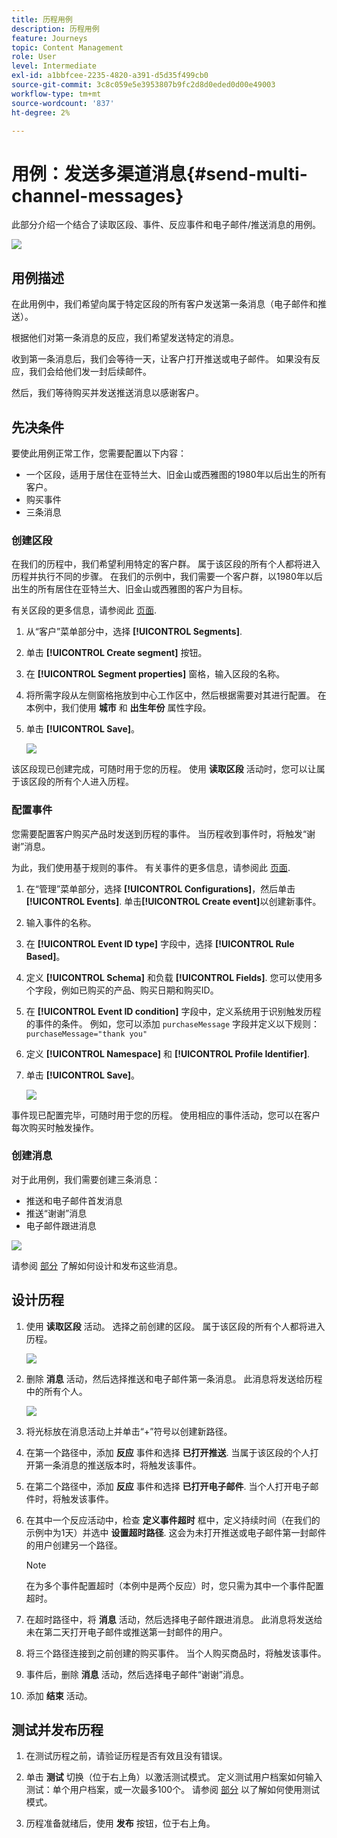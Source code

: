 ```yaml
---
title: 历程用例
description: 历程用例
feature: Journeys
topic: Content Management
role: User
level: Intermediate
exl-id: a1bbfcee-2235-4820-a391-d5d35f499cb0
source-git-commit: 3c8c059e5e3953807b9fc2d8d0eded0d00e49003
workflow-type: tm+mt
source-wordcount: '837'
ht-degree: 2%

---
```


# 用例：发送多渠道消息{#send-multi-channel-messages}

此部分介绍一个结合了读取区段、事件、反应事件和电子邮件/推送消息的用例。

![](../assets/jo-uc1.png)

## 用例描述

在此用例中，我们希望向属于特定区段的所有客户发送第一条消息（电子邮件和推送）。

根据他们对第一条消息的反应，我们希望发送特定的消息。

收到第一条消息后，我们会等待一天，让客户打开推送或电子邮件。 如果没有反应，我们会给他们发一封后续邮件。

然后，我们等待购买并发送推送消息以感谢客户。

## 先决条件

要使此用例正常工作，您需要配置以下内容：

* 一个区段，适用于居住在亚特兰大、旧金山或西雅图的1980年以后出生的所有客户。
* 购买事件
* 三条消息

### 创建区段

在我们的历程中，我们希望利用特定的客户群。 属于该区段的所有个人都将进入历程并执行不同的步骤。 在我们的示例中，我们需要一个客户群，以1980年以后出生的所有居住在亚特兰大、旧金山或西雅图的客户为目标。

有关区段的更多信息，请参阅此 [页面](../segment/about-segments.md).

1. 从“客户”菜单部分中，选择 **[!UICONTROL Segments]**.

1. 单击 **[!UICONTROL Create segment]** 按钮。

1. 在 **[!UICONTROL Segment properties]** 窗格，输入区段的名称。

1. 将所需字段从左侧窗格拖放到中心工作区中，然后根据需要对其进行配置。 在本例中，我们使用 **城市** 和 **出生年份** 属性字段。

1. 单击 **[!UICONTROL Save]**。

   ![](../assets/add-attributes.png)

该区段现已创建完成，可随时用于您的历程。 使用 **读取区段** 活动时，您可以让属于该区段的所有个人进入历程。

### 配置事件

您需要配置客户购买产品时发送到历程的事件。 当历程收到事件时，将触发“谢谢”消息。

为此，我们使用基于规则的事件。 有关事件的更多信息，请参阅此 [页面](../event/about-events.md).

1. 在“管理”菜单部分，选择 **[!UICONTROL Configurations]**，然后单击 **[!UICONTROL Events]**. 单击&#x200B;**[!UICONTROL Create event]**&#x200B;以创建新事件。

1. 输入事件的名称。

1. 在 **[!UICONTROL Event ID type]** 字段中，选择 **[!UICONTROL Rule Based]**。

1. 定义 **[!UICONTROL Schema]** 和负载 **[!UICONTROL Fields]**. 您可以使用多个字段，例如已购买的产品、购买日期和购买ID。

1. 在 **[!UICONTROL Event ID condition]** 字段中，定义系统用于识别触发历程的事件的条件。 例如，您可以添加 `purchaseMessage` 字段并定义以下规则： `purchaseMessage="thank you"`

1. 定义 **[!UICONTROL Namespace]** 和 **[!UICONTROL Profile Identifier]**.

1. 单击 **[!UICONTROL Save]**。

   ![](../assets/jo-uc2.png)

事件现已配置完毕，可随时用于您的历程。 使用相应的事件活动，您可以在客户每次购买时触发操作。

### 创建消息

对于此用例，我们需要创建三条消息：

* 推送和电子邮件首发消息
* 推送“谢谢”消息
* 电子邮件跟进消息

![](../assets/jo-uc3.png)

请参阅 [部分](../segment/about-segments.md) 了解如何设计和发布这些消息。

## 设计历程

1. 使用 **读取区段** 活动。 选择之前创建的区段。 属于该区段的所有个人都将进入历程。

   ![](../assets/jo-uc4.png)

1. 删除 **消息** 活动，然后选择推送和电子邮件第一条消息。 此消息将发送给历程中的所有个人。

   ![](../assets/jo-uc5.png)

1. 将光标放在消息活动上并单击“+”符号以创建新路径。

1. 在第一个路径中，添加 **反应** 事件和选择 **已打开推送**. 当属于该区段的个人打开第一条消息的推送版本时，将触发该事件。

1. 在第二个路径中，添加 **反应** 事件和选择 **已打开电子邮件**. 当个人打开电子邮件时，将触发该事件。

1. 在其中一个反应活动中，检查 **定义事件超时** 框中，定义持续时间（在我们的示例中为1天）并选中 **设置超时路径**. 这会为未打开推送或电子邮件第一封邮件的用户创建另一个路径。

   >[!NOTE]
   >
   >在为多个事件配置超时（本例中是两个反应）时，您只需为其中一个事件配置超时。

1. 在超时路径中，将 **消息** 活动，然后选择电子邮件跟进消息。 此消息将发送给未在第二天打开电子邮件或推送第一封邮件的用户。

1. 将三个路径连接到之前创建的购买事件。 当个人购买商品时，将触发该事件。

1. 事件后，删除 **消息** 活动，然后选择电子邮件“谢谢”消息。

1. 添加 **结束** 活动。

## 测试并发布历程

1. 在测试历程之前，请验证历程是否有效且没有错误。

1. 单击 **测试** 切换（位于右上角）以激活测试模式。 定义测试用户档案如何输入测试：单个用户档案，或一次最多100个。 请参阅 [部分](testing-the-journey.md) 以了解如何使用测试模式。

1. 历程准备就绪后，使用 **发布** 按钮，位于右上角。
